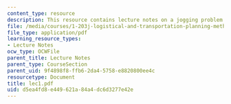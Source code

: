 ```yaml
---
content_type: resource
description: This resource contains lecture notes on a jogging problem.
file: /media/courses/1-203j-logistical-and-transportation-planning-methods-fall-2006/d5ea4fd8e449621a84a4dc6d3277e42e_lec1.pdf
file_type: application/pdf
learning_resource_types:
- Lecture Notes
ocw_type: OCWFile
parent_title: Lecture Notes
parent_type: CourseSection
parent_uid: 9f4898f8-ffb6-2da4-5758-e8820800ee4c
resourcetype: Document
title: lec1.pdf
uid: d5ea4fd8-e449-621a-84a4-dc6d3277e42e
---
```

